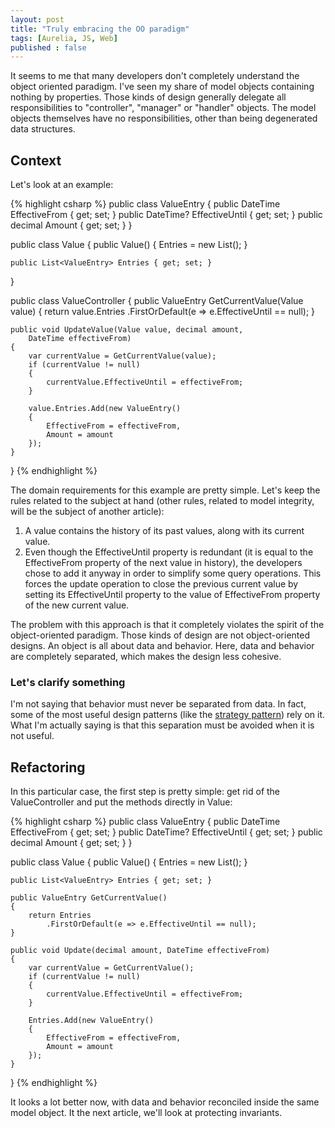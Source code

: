 ```yaml
---
layout: post
title: "Truly embracing the OO paradigm"
tags: [Aurelia, JS, Web]
published : false
--- 
```


It seems to me that many developers don't completely understand the object oriented paradigm. I've seen my share of model objects containing 
nothing by properties. Those kinds of design generally delegate all responsibilities to "controller", "manager" or "handler" objects. The 
model objects themselves have no responsibilities, other than being degenerated data structures.

## Context

Let's look at an example:

{% highlight csharp %}
public class ValueEntry
{
    public DateTime EffectiveFrom { get; set; }
    public DateTime? EffectiveUntil { get; set; }
    public decimal Amount { get; set; }
}

public class Value
{
    public Value()
    {
        Entries = new List<ValueEntry>();
    }

    public List<ValueEntry> Entries { get; set; }
}

public class ValueController
{
    public ValueEntry GetCurrentValue(Value value)
    {
        return value.Entries
            .FirstOrDefault(e => e.EffectiveUntil == null);
    }

    public void UpdateValue(Value value, decimal amount, 
        DateTime effectiveFrom)
    {
        var currentValue = GetCurrentValue(value);
        if (currentValue != null)
        {
            currentValue.EffectiveUntil = effectiveFrom;
        }

        value.Entries.Add(new ValueEntry()
        {
            EffectiveFrom = effectiveFrom,
            Amount = amount
        });
    }
}
{% endhighlight %}

The domain requirements for this example are pretty simple. Let's keep the rules related to the subject at hand (other rules, related to 
model integrity, will be the subject of another article):

1. A value contains the history of its past values, along with its current value.
2. Even though the EffectiveUntil property is redundant (it is equal to the EffectiveFrom property of the next value in history), the developers 
   chose to add it anyway in order to simplify some query operations. This forces the update operation to close the previous current value by 
   setting its EffectiveUntil property to the value of EffectiveFrom property of the new current value.

The problem with this approach is that it completely violates the spirit of the object-oriented paradigm. Those kinds of design are not 
object-oriented designs. An object is all about data and behavior. Here, data and behavior are completely separated, which makes the 
design less cohesive.

### Let's clarify something

I'm not saying that behavior must never be separated from data. In fact, some of the most useful design patterns (like the 
[strategy pattern](http://www.oodesign.com/strategy-pattern.html)) rely on it. What I'm actually saying is that this separation must be 
avoided when it is not useful.

## Refactoring

In this particular case, the first step is pretty simple: get rid of the ValueController and put the methods directly in Value:

{% highlight csharp %}
public class ValueEntry
{
    public DateTime EffectiveFrom { get; set; }
    public DateTime? EffectiveUntil { get; set; }
    public decimal Amount { get; set; }
}

public class Value
{
    public Value()
    {
        Entries = new List<ValueEntry>();
    }

    public List<ValueEntry> Entries { get; set; }

    public ValueEntry GetCurrentValue()
    {
        return Entries
            .FirstOrDefault(e => e.EffectiveUntil == null);
    }

    public void Update(decimal amount, DateTime effectiveFrom)
    {
        var currentValue = GetCurrentValue();
        if (currentValue != null)
        {
            currentValue.EffectiveUntil = effectiveFrom;
        }

        Entries.Add(new ValueEntry()
        {
            EffectiveFrom = effectiveFrom,
            Amount = amount
        });
    }
}
{% endhighlight %}

It looks a lot better now, with data and behavior reconciled inside the same model object. It the next article, we'll look at protecting invariants.
